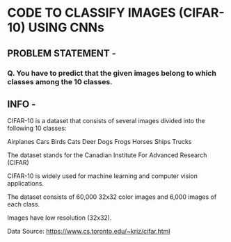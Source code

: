 # CODE TO CLASSIFY IMAGES (CIFAR-10) USING CNNs

## PROBLEM STATEMENT -

### Q. You have to predict that the given images belong to which classes among the 10 classes.

## INFO -

CIFAR-10 is a dataset that consists of several images divided into the following 10 classes:

Airplanes
Cars
Birds
Cats
Deer
Dogs
Frogs
Horses
Ships
Trucks

The dataset stands for the Canadian Institute For Advanced Research (CIFAR)

CIFAR-10 is widely used for machine learning and computer vision applications.

The dataset consists of 60,000 32x32 color images and 6,000 images of each class.

Images have low resolution (32x32).

Data Source: https://www.cs.toronto.edu/~kriz/cifar.html
